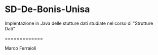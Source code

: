 # SD-De-Bonis-Unisa
Implentazione in Java delle stutture dati studiate nel corso di "Strutture Dati" 

=============

Marco Ferraioli
